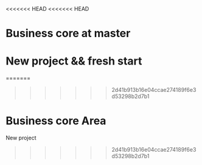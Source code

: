 <<<<<<< HEAD
<<<<<<< HEAD
# Business core at master 
New project && fresh start
=======
=======
>>>>>>> 2d41b913b16e04ccae274189f6e3d53298b2d7b1
# Business core Area
New project
>>>>>>> 2d41b913b16e04ccae274189f6e3d53298b2d7b1
